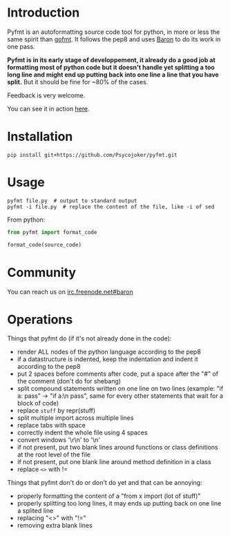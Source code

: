Introduction
============

Pyfmt is an autoformatting source code tool for python, in more or less the
same spirit than [gofmt](http://golang.org/cmd/gofmt/). It follows the pep8 and
uses [Baron](https://github.com/Psycojoker/baron) to do its work in one pass.

**Pyfmt is in its early stage of developpement, it already do a good job at
formatting most of python code but it doesn't handle yet splitting a too long
line and might end up putting back into one line a line that you have split.**
But it should be fine for ~80% of the cases.

Feedback is very welcome.

You can see it in action [here](https://github.com/Psycojoker/pyfmt/commit/145a186b00f842d62be71959f698f84b033310ff).

Installation
============

    pip install git+https://github.com/Psycojoker/pyfmt.git

Usage
=====

    pyfmt file.py  # output to standard output
    pyfmt -i file.py  # replace the content of the file, like -i of sed

From python:

```python
from pyfmt import format_code

format_code(source_code)
```

Community
=========

You can reach us on [irc.freenode.net#baron](https://webchat.freenode.net/?channels=%23baron)

Operations
==========

Things that pyfmt do (if it's not already done in the code):

* render ALL nodes of the python language according to the pep8
* if a datastructure is indented, keep the indentation and indent it according to the pep8
* put 2 spaces before comments after code, put a space after the "#" of the comment (don't do for shebang)
* split compound statements written on one line on two lines (example: "if a: pass" -> "if a:\n    pass", same for every other statements that wait for a block of code)
* replace `stuff` by repr(stuff)
* split multiple import across multiple lines
* replace tabs with space
* correctly indent the whole file using 4 spaces
* convert windows '\r\n' to '\n'
* if not present, put two blank lines around functions or class definitions at the root level of the file
* if not present, put one blank line around method definition in a class
* replace <code><></code> with !=

Things that pyfmt don't do or don't do yet and that can be annoying:

* properly formatting the content of a "from x import (lot of stuff)"
* properly splitting too long lines, it may ends up putting back on one line a splited line
* replacing "<>" with "!="
* removing extra blank lines
